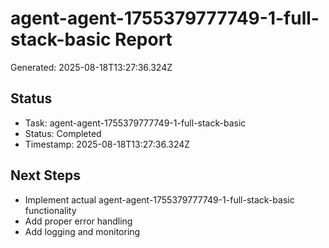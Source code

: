 # agent-agent-1755379777749-1-full-stack-basic Report

Generated: 2025-08-18T13:27:36.324Z

## Status
- Task: agent-agent-1755379777749-1-full-stack-basic
- Status: Completed
- Timestamp: 2025-08-18T13:27:36.324Z

## Next Steps
- Implement actual agent-agent-1755379777749-1-full-stack-basic functionality
- Add proper error handling
- Add logging and monitoring
